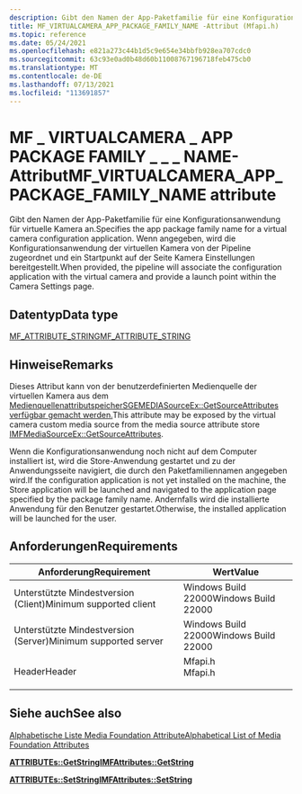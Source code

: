 ```yaml
---
description: Gibt den Namen der App-Paketfamilie für eine Konfigurationsanwendung für virtuelle Kamera an.
title: MF_VIRTUALCAMERA_APP_PACKAGE_FAMILY_NAME -Attribut (Mfapi.h)
ms.topic: reference
ms.date: 05/24/2021
ms.openlocfilehash: e821a273c44b1d5c9e654e34bbfb928ea707cdc0
ms.sourcegitcommit: 63c93e0ad0b48d60b11008767196718feb475cb0
ms.translationtype: MT
ms.contentlocale: de-DE
ms.lasthandoff: 07/13/2021
ms.locfileid: "113691857"
---
```

# <a name="mf_virtualcamera_app_package_family_name-attribute"></a><span data-ttu-id="c1c6d-103">MF \_ VIRTUALCAMERA \_ APP PACKAGE FAMILY \_ \_ \_ NAME-Attribut</span><span class="sxs-lookup"><span data-stu-id="c1c6d-103">MF\_VIRTUALCAMERA\_APP\_PACKAGE\_FAMILY\_NAME attribute</span></span>

<span data-ttu-id="c1c6d-104">Gibt den Namen der App-Paketfamilie für eine Konfigurationsanwendung für virtuelle Kamera an.</span><span class="sxs-lookup"><span data-stu-id="c1c6d-104">Specifies the app package family name for a virtual camera configuration application.</span></span> <span data-ttu-id="c1c6d-105">Wenn angegeben, wird die Konfigurationsanwendung der virtuellen Kamera von der Pipeline zugeordnet und ein Startpunkt auf der Seite Kamera Einstellungen bereitgestellt.</span><span class="sxs-lookup"><span data-stu-id="c1c6d-105">When provided, the pipeline will associate the configuration application with the virtual camera and provide a launch point within the Camera Settings page.</span></span>

## <a name="data-type"></a><span data-ttu-id="c1c6d-106">Datentyp</span><span class="sxs-lookup"><span data-stu-id="c1c6d-106">Data type</span></span>

[<span data-ttu-id="c1c6d-107">MF_ATTRIBUTE_STRING</span><span class="sxs-lookup"><span data-stu-id="c1c6d-107">MF_ATTRIBUTE_STRING</span></span>](/windows/win32/api/mfobjects/ne-mfobjects-mf_attribute_type)

## <a name="remarks"></a><span data-ttu-id="c1c6d-108">Hinweise</span><span class="sxs-lookup"><span data-stu-id="c1c6d-108">Remarks</span></span>

<span data-ttu-id="c1c6d-109">Dieses Attribut kann von der benutzerdefinierten Medienquelle der virtuellen Kamera aus dem [MedienquellenattributspeicherSGEMEDIASourceEx::GetSourceAttributes verfügbar gemacht werden.](/windows/win32/api/mfvirtualcamera/nf-mfvirtualcamera-imfvirtualcamera-getmediasource)</span><span class="sxs-lookup"><span data-stu-id="c1c6d-109">This attribute may be exposed by the virtual camera custom media source from the media source attribute store [IMFMediaSourceEx::GetSourceAttributes](/windows/win32/api/mfvirtualcamera/nf-mfvirtualcamera-imfvirtualcamera-getmediasource).</span></span>  

<span data-ttu-id="c1c6d-110">Wenn die Konfigurationsanwendung noch nicht auf dem Computer installiert ist, wird die Store-Anwendung gestartet und zu der Anwendungsseite navigiert, die durch den Paketfamiliennamen angegeben wird.</span><span class="sxs-lookup"><span data-stu-id="c1c6d-110">If the configuration application is not yet installed on the machine, the Store application will be launched and navigated to the application page specified by the package family name.</span></span> <span data-ttu-id="c1c6d-111">Andernfalls wird die installierte Anwendung für den Benutzer gestartet.</span><span class="sxs-lookup"><span data-stu-id="c1c6d-111">Otherwise, the installed application will be launched for the user.</span></span>


## <a name="requirements"></a><span data-ttu-id="c1c6d-112">Anforderungen</span><span class="sxs-lookup"><span data-stu-id="c1c6d-112">Requirements</span></span>



| <span data-ttu-id="c1c6d-113">Anforderung</span><span class="sxs-lookup"><span data-stu-id="c1c6d-113">Requirement</span></span> | <span data-ttu-id="c1c6d-114">Wert</span><span class="sxs-lookup"><span data-stu-id="c1c6d-114">Value</span></span> |
|-------------------------------------|------------------------------------------------------------------------------------|
| <span data-ttu-id="c1c6d-115">Unterstützte Mindestversion (Client)</span><span class="sxs-lookup"><span data-stu-id="c1c6d-115">Minimum supported client</span></span><br/> | <span data-ttu-id="c1c6d-116">Windows Build 22000</span><span class="sxs-lookup"><span data-stu-id="c1c6d-116">Windows Build 22000</span></span><br/>                          |
| <span data-ttu-id="c1c6d-117">Unterstützte Mindestversion (Server)</span><span class="sxs-lookup"><span data-stu-id="c1c6d-117">Minimum supported server</span></span><br/> | <span data-ttu-id="c1c6d-118">Windows Build 22000</span><span class="sxs-lookup"><span data-stu-id="c1c6d-118">Windows Build 22000</span></span><br/>                      |
| <span data-ttu-id="c1c6d-119">Header</span><span class="sxs-lookup"><span data-stu-id="c1c6d-119">Header</span></span><br/>                   | <dl> <span data-ttu-id="c1c6d-120"><dt>Mfapi.h</dt></span><span class="sxs-lookup"><span data-stu-id="c1c6d-120"><dt>Mfapi.h</dt></span></span> </dl> |



## <a name="see-also"></a><span data-ttu-id="c1c6d-121">Siehe auch</span><span class="sxs-lookup"><span data-stu-id="c1c6d-121">See also</span></span>

<dl> <dt>

[<span data-ttu-id="c1c6d-122">Alphabetische Liste Media Foundation Attribute</span><span class="sxs-lookup"><span data-stu-id="c1c6d-122">Alphabetical List of Media Foundation Attributes</span></span>](alphabetical-list-of-media-foundation-attributes.md)
</dt> <dt>

[<span data-ttu-id="c1c6d-123">**ATTRIBUTEs::GetString**</span><span class="sxs-lookup"><span data-stu-id="c1c6d-123">**IMFAttributes::GetString**</span></span>](/windows/win32/api/mfobjects/nf-mfobjects-imfattributes-getstring)
</dt> <dt>

[<span data-ttu-id="c1c6d-124">**ATTRIBUTEs::SetString**</span><span class="sxs-lookup"><span data-stu-id="c1c6d-124">**IMFAttributes::SetString**</span></span>](/windows/win32/api/mfobjects/nf-mfobjects-imfattributes-setstring)
</dt> 
</dl>
 




